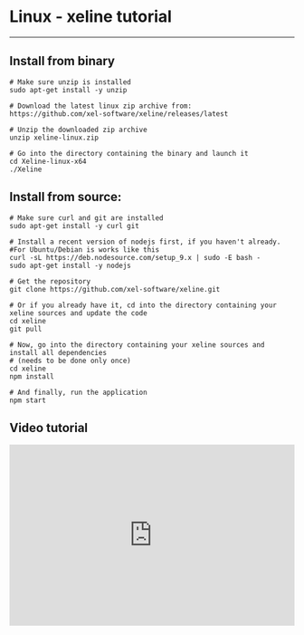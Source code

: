 <!-- TITLE: Linux Xeline -->
<!-- SUBTITLE: A quick summary of Linux Xeline -->

# Linux - xeline tutorial
-----

Install from binary
-----


```text
# Make sure unzip is installed
sudo apt-get install -y unzip
​
# Download the latest linux zip archive from:
https://github.com/xel-software/xeline/releases/latest
​
# Unzip the downloaded zip archive
unzip xeline-linux.zip
​
# Go into the directory containing the binary and launch it
cd Xeline-linux-x64
./Xeline
```


Install from source:
-----

```text
# Make sure curl and git are installed
sudo apt-get install -y curl git
​
# Install a recent version of nodejs first, if you haven't already.
#For Ubuntu/Debian is works like this
curl -sL https://deb.nodesource.com/setup_9.x | sudo -E bash -
sudo apt-get install -y nodejs
​
# Get the repository
git clone https://github.com/xel-software/xeline.git
​
# Or if you already have it, cd into the directory containing your xeline sources and update the code
cd xeline
git pull
​
# Now, go into the directory containing your xeline sources and install all dependencies
# (needs to be done only once)
cd xeline
npm install
​
# And finally, run the application
npm start
```

Video tutorial
-----
<div style="width:100%;height:0px;position:relative;padding-bottom:63.529%;"><iframe src="https://streamable.com/s/wqejg/sdkjrz" frameborder="0" width="100%" height="100%" allowfullscreen style="width:100%;height:100%;position:absolute;left:0px;top:0px;overflow:hidden;"></iframe></div>



